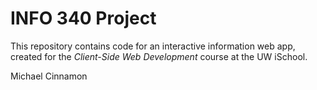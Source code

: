 # INFO 340 Project

This repository contains code for an interactive information web app, created for the _Client-Side Web Development_ course at the UW iSchool.

Michael Cinnamon